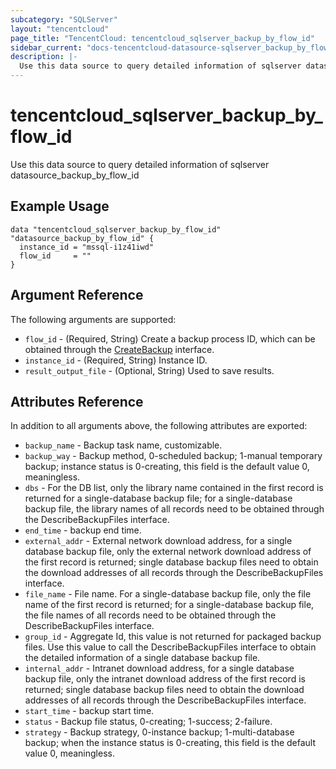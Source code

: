 ```yaml
---
subcategory: "SQLServer"
layout: "tencentcloud"
page_title: "TencentCloud: tencentcloud_sqlserver_backup_by_flow_id"
sidebar_current: "docs-tencentcloud-datasource-sqlserver_backup_by_flow_id"
description: |-
  Use this data source to query detailed information of sqlserver datasource_backup_by_flow_id
---
```


# tencentcloud_sqlserver_backup_by_flow_id

Use this data source to query detailed information of sqlserver datasource_backup_by_flow_id

## Example Usage

```hcl
data "tencentcloud_sqlserver_backup_by_flow_id" "datasource_backup_by_flow_id" {
  instance_id = "mssql-i1z41iwd"
  flow_id     = ""
}
```

## Argument Reference

The following arguments are supported:

* `flow_id` - (Required, String) Create a backup process ID, which can be obtained through the [CreateBackup](https://cloud.tencent.com/document/product/238/19946) interface.
* `instance_id` - (Required, String) Instance ID.
* `result_output_file` - (Optional, String) Used to save results.

## Attributes Reference

In addition to all arguments above, the following attributes are exported:

* `backup_name` - Backup task name, customizable.
* `backup_way` - Backup method, 0-scheduled backup; 1-manual temporary backup; instance status is 0-creating, this field is the default value 0, meaningless.
* `dbs` - For the DB list, only the library name contained in the first record is returned for a single-database backup file; for a single-database backup file, the library names of all records need to be obtained through the DescribeBackupFiles interface.
* `end_time` - backup end time.
* `external_addr` - External network download address, for a single database backup file, only the external network download address of the first record is returned; single database backup files need to obtain the download addresses of all records through the DescribeBackupFiles interface.
* `file_name` - File name. For a single-database backup file, only the file name of the first record is returned; for a single-database backup file, the file names of all records need to be obtained through the DescribeBackupFiles interface.
* `group_id` - Aggregate Id, this value is not returned for packaged backup files. Use this value to call the DescribeBackupFiles interface to obtain the detailed information of a single database backup file.
* `internal_addr` - Intranet download address, for a single database backup file, only the intranet download address of the first record is returned; single database backup files need to obtain the download addresses of all records through the DescribeBackupFiles interface.
* `start_time` - backup start time.
* `status` - Backup file status, 0-creating; 1-success; 2-failure.
* `strategy` - Backup strategy, 0-instance backup; 1-multi-database backup; when the instance status is 0-creating, this field is the default value 0, meaningless.


